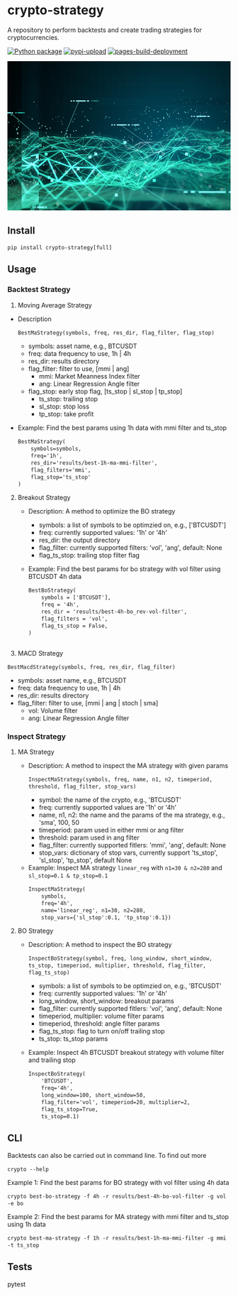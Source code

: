 # crypto-strategy
A repository to perform backtests and create trading strategies for cryptocurrencies.

[![Python package](https://github.com/minggnim/crypto-strategy/actions/workflows/python-package.yml/badge.svg)](https://github.com/minggnim/crypto-strategy/actions/workflows/python-package.yml)
[![pypi-upload](https://github.com/minggnim/crypto-strategy/actions/workflows/python-publish.yml/badge.svg)](https://github.com/minggnim/crypto-strategy/actions/workflows/python-publish.yml)
[![pages-build-deployment](https://github.com/minggnim/crypto-strategy/actions/workflows/pages/pages-build-deployment/badge.svg)](https://github.com/minggnim/crypto-strategy/actions/workflows/pages/pages-build-deployment)

![](./img/algo-trading.png)


## Install
```
pip install crypto-strategy[full]
```

## Usage
### Backtest Strategy 

1. Moving Average Strategy

- Description
    ```
    BestMaStrategy(symbols, freq, res_dir, flag_filter, flag_stop)
    ```
    - symbols: asset name, e.g., BTCUSDT
    - freq: data frequency to use, 1h | 4h
    - res_dir: results directory
    - flag_filter: filter to use, [mmi | ang]
        - mmi: Market Meanness Index filter
        - ang: Linear Regression Angle filter
    - flag_stop: early stop flag, [ts_stop | sl_stop | tp_stop]
        - ts_stop: trailing stop
        - sl_stop: stop loss
        - tp_stop: take profit

- Example: Find the best params using 1h data with mmi filter and ts_stop
    ```
    BestMaStrategy(
        symbols=symbols, 
        freq='1h', 
        res_dir='results/best-1h-ma-mmi-filter', 
        flag_filters='mmi',
        flag_stop='ts_stop'
    )
    ```


2. Breakout Strategy
    - Description: A method to optimize the BO strategy
        - symbols: a list of symbols to be optimzied on, e.g., ['BTCUSDT']
        - freq: currently supported values: '1h' or '4h'
        - res_dir: the output directory
        - flag_filter: currently supported filters: 'vol', 'ang', default: None
        - flag_ts_stop: trailing stop filter flag

    - Example: Find the best params for bo strategy with vol filter using BTCUSDT 4h data
        ```
        BestBoStrategy(
            symbols = ['BTCUSDT'],
            freq = '4h', 
            res_dir = 'results/best-4h-bo_rev-vol-filter', 
            flag_filters = 'vol',
            flag_ts_stop = False,
        )


3. MACD Strategy
```
BestMacdStrategy(symbols, freq, res_dir, flag_filter)
```
- symbols: asset name, e.g., BTCUSDT
- freq: data frequency to use, 1h | 4h
- res_dir: results directory
- flag_filter: filter to use, [mmi | ang | stoch | sma]
    - vol: Volume filter
    - ang: Linear Regression Angle filter


### Inspect Strategy

1. MA Strategy

    - Description: A method to inspect the MA strategy with given params
        ```
        InspectMaStrategy(symbols, freq, name, n1, n2, timeperiod, threshold, flag_filter, stop_vars)
        ```
        - symbol: the name of the crypto, e.g., 'BTCUSDT'
        - freq: currently supported values are '1h' or '4h'
        - name, n1, n2: the name and the params of the ma strategy, e.g., 'sma', 100, 50
        - timeperiod: param used in either mmi or ang filter
        - threshold: param used in ang filter
        - flag_filter: currently supported fitlers: 'mmi', 'ang', default: None
        - stop_vars: dictionary of stop vars, currently support 'ts_stop', 'sl_stop', 'tp_stop', default None
    - Example: Inspect MA strategy `linear_reg` with `n1=30 & n2=280` and `sl_stop=0.1 & tp_stop=0.1`
        ```
        InspectMaStrategy(
            symbols, 
            freq='4h', 
            name='linear_reg', n1=30, n2=280, 
            stop_vars={'sl_stop':0.1, 'tp_stop':0.1})
        ```

2. BO Strategy

    - Description: A method to inspect the BO strategy
        ```
        InspectBoStrategy(symbol, freq, long_window, short_window, ts_stop, timeperiod, multiplier, threshold, flag_filter, flag_ts_stop)
        ```
        - symbols: a list of symbols to be optimzied on, e.g., 'BTCUSDT'
        - freq: currently supported values: '1h' or '4h'
        - long_window, short_window: breakout params
        - flag_filter: currently supported fitlers: 'vol', 'ang', default: None
        - timeperiod, multiplier: volume filter params
        - timeperiod, threshold: angle filter params
        - flag_ts_stop: flag to turn on/off trailing stop
        - ts_stop: ts_stop params

    - Example: Inspect 4h BTCUSDT breakout strategy with volume filter and trailing stop
        ```
        InspectBoStrategy(
            'BTCUSDT', 
            freq='4h', 
            long_window=100, short_window=50,
            flag_filter='vol', timeperiod=20, multiplier=2,
            flag_ts_stop=True,
            ts_stop=0.1)
        ```


## CLI

Backtests can also be carried out in command line. To find out more

```
crypto --help
```

Example 1: Find the best params for BO strategy with vol filter using 4h data
```
crypto best-bo-strategy -f 4h -r results/best-4h-bo-vol-filter -g vol -e bo
```

Example 2: Find the best params for MA strategy with mmi filter and ts_stop using 1h data
```
crypto best-ma-strategy -f 1h -r results/best-1h-ma-mmi-filter -g mmi -t ts_stop
```

## Tests
pytest